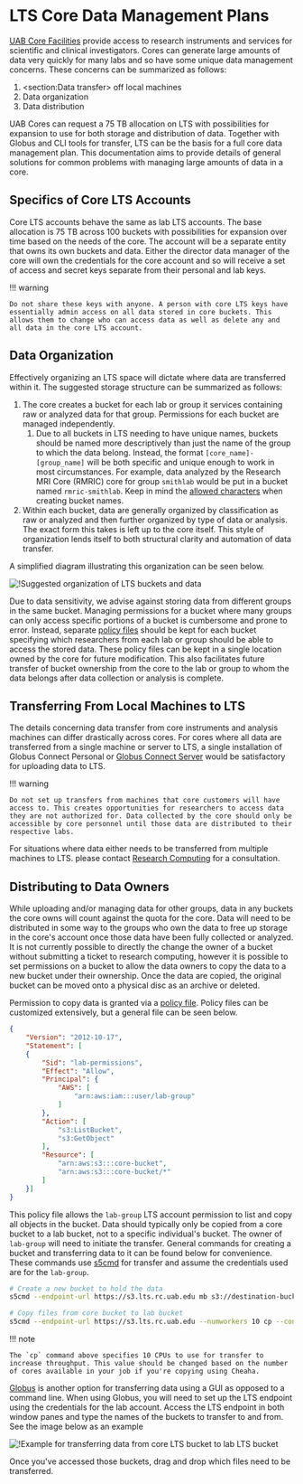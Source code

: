 # LTS Core Data Management Plans

[UAB Core Facilities](https://www.uab.edu/cores/ircp/uab-ircp-core-facilities) provide access to research instruments and services for scientific and clinical investigators. Cores can generate large amounts of data very quickly for many labs and so have some unique data management concerns. These concerns can be summarized as follows:

1. <section:Data transfer> off local machines
1. Data organization
1. Data distribution

UAB Cores can request a 75 TB allocation on LTS with possibilities for expansion to use for both storage and distribution of data. Together with Globus and CLI tools for transfer, LTS can be the basis for a full core data management plan. This documentation aims to provide details of general solutions for common problems with managing large amounts of data in a core.

## Specifics of Core LTS Accounts

Core LTS accounts behave the same as lab LTS accounts. The base allocation is 75 TB across 100 buckets with possibilities for expansion over time based on the needs of the core. The account will be a separate entity that owns its own buckets and data. Either the director data manager of the core will own the credentials for the core account and so will receive a set of access and secret keys separate from their personal and lab keys.

<!-- markdownlint-disable MD046 -->
!!! warning

    Do not share these keys with anyone. A person with core LTS keys have essentially admin access on all data stored in core buckets. This allows them to change who can access data as well as delete any and all data in the core LTS account.
<!-- markdownlint-enable MD046 -->

## Data Organization

Effectively organizing an LTS space will dictate where data are transferred within it. The suggested storage structure can be summarized as follows:

1. The core creates a bucket for each lab or group it services containing raw or analyzed data for that group. Permissions for each bucket are managed independently.
      1. Due to all buckets in LTS needing to have unique names, buckets should be named more descriptively than just the name of the group to which the data belong. Instead, the format `[core_name]-[group_name]` will be both specific and unique enough to work in most circumstances. For example, data analyzed by the Research MRI Core (RMRIC) core for group `smithlab` would be put in a bucket named `rmric-smithlab`. Keep in mind the [allowed characters](lts_faq.md#what-are-valid-bucket-names-in-lts) when creating bucket names.
1. Within each bucket, data are generally organized by classification as raw or analyzed and then further organized by type of data or analysis. The exact form this takes is left up to the core itself. This style of organization lends itself to both structural clarity and automation of data transfer.

A simplified diagram illustrating this organization can be seen below.

![!Suggested organization of LTS buckets and data](images/simplified-lts-core-diagram.png)

Due to data sensitivity, we advise against storing data from different groups in the same bucket. Managing permissions for a bucket where many groups can only access specific portions of a bucket is cumbersome and prone to error. Instead, separate [policy files](policies.md) should be kept for each bucket specifying which researchers from each lab or group should be able to access the stored data. These policy files can be kept in a single location owned by the core for future modification. This also facilitates future transfer of bucket ownership from the core to the lab or group to whom the data belongs after data collection or analysis is complete.

## Transferring From Local Machines to LTS

The details concerning data transfer from core instruments and analysis machines can differ drastically across cores. For cores where all data are transferred from a single machine or server to LTS, a single installation of Globus Connect Personal or [Globus Connect Server](https://www.globus.org/globus-connect-server) would be satisfactory for uploading data to LTS.

<!-- markdownlint-disable MD046 -->
!!! warning

    Do not set up transfers from machines that core customers will have access to. This creates opportunities for researchers to access data they are not authorized for. Data collected by the core should only be accessible by core personnel until those data are distributed to their respective labs.
<!-- markdownlint-enable MD046 -->

For situations where data either needs to be transferred from multiple machines to LTS. please contact [Research Computing](../../index.md#how-to-contact-us) for a consultation.

## Distributing to Data Owners

While uploading and/or managing data for other groups, data in any buckets the core owns will count against the quota for the core. Data will need to be distributed in some way to the groups who own the data to free up storage in the core's account once those data have been fully collected or analyzed. It is not currently possible to directly the change the owner of a bucket without submitting a ticket to research computing, however it is possible to set permissions on a bucket to allow the data owners to copy the data to a new bucket under their ownership. Once the data are copied, the original bucket can be moved onto a physical disc as an archive or deleted.

Permission to copy data is granted via a [policy file](policies.md). Policy files can be customized extensively, but a general file can be seen below.

``` json
{
    "Version": "2012-10-17",
    "Statement": [
    {
        "Sid": "lab-permissions",
        "Effect": "Allow",
        "Principal": {
            "AWS": [
                "arn:aws:iam:::user/lab-group"
            ]
        },
        "Action": [
            "s3:ListBucket",
            "s3:GetObject"
        ],
        "Resource": [
            "arn:aws:s3:::core-bucket",
            "arn:aws:s3:::core-bucket/*"
        ]
    }]
}
```

This policy file allows the `lab-group` LTS account permission to list and copy all objects in the bucket. Data should typically only be copied from a core bucket to a lab bucket, not to a specific individual's bucket. The owner of `lab-group` will need to initiate the transfer. General commands for creating a bucket and transferring data to it can be found below for convenience. These commands use [s5cmd](interfaces.md#s5cmd) for transfer and assume the credentials used are for the `lab-group`.

``` bash
# Create a new bucket to hold the data
s5cmd --endpoint-url https://s3.lts.rc.uab.edu mb s3://destination-bucket

# Copy files from core bucket to lab bucket
s5cmd --endpoint-url https://s3.lts.rc.uab.edu --numworkers 10 cp --concurrency 5 s3://core-bucket/* s3://destination-bucket
```

<!-- markdownlint-disable MD046 -->
!!! note

    The `cp` command above specifies 10 CPUs to use for transfer to increase throughput. This value should be changed based on the number of cores available in your job if you're copying using Cheaha.
<!-- markdownlint-enable MD046 -->

[Globus](interfaces.md#globus) is another option for transferring data using a GUI as opposed to a command line. When using Globus, you will need to set up the LTS endpoint using the credentials for the lab account. Access the LTS endpoint in both window panes and type the names of the buckets to transfer to and from. See the image below as an example

![!Example for transferring data from core LTS bucket to lab LTS bucket](images/globus-transfer-from-core.png)

Once you've accessed those buckets, drag and drop which files need to be transferred.
